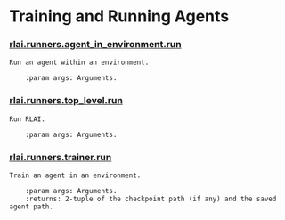 # Training and Running Agents
### [rlai.runners.agent_in_environment.run](https://github.com/MatthewGerber/rlai/tree/master/src/rlai/runners/agent_in_environment.py#L17)
```
Run an agent within an environment.

    :param args: Arguments.
```
### [rlai.runners.top_level.run](https://github.com/MatthewGerber/rlai/tree/master/src/rlai/runners/top_level.py#L9)
```
Run RLAI.

    :param args: Arguments.
```
### [rlai.runners.trainer.run](https://github.com/MatthewGerber/rlai/tree/master/src/rlai/runners/trainer.py#L14)
```
Train an agent in an environment.

    :param args: Arguments.
    :returns: 2-tuple of the checkpoint path (if any) and the saved agent path.
```
